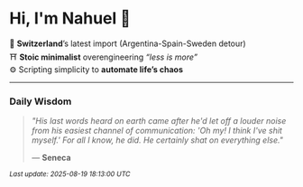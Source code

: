 # Hi, I'm Nahuel :tiger:

📍 **Switzerland**’s latest import (Argentina-Spain-Sweden detour)  
⛩️ **Stoic minimalist** overengineering *“less is more”*  
⚙️ Scripting simplicity to **automate life’s chaos**

---

### Daily Wisdom
> _"His last words heard on earth came after he'd let off a louder noise from his easiest channel of communication: 'Oh my! I think I've shit myself.' For all I know, he did. He certainly shat on everything else."_  
>
> — **Seneca**

<sub>*Last update: 2025-08-19 18:13:00 UTC*</sub>

